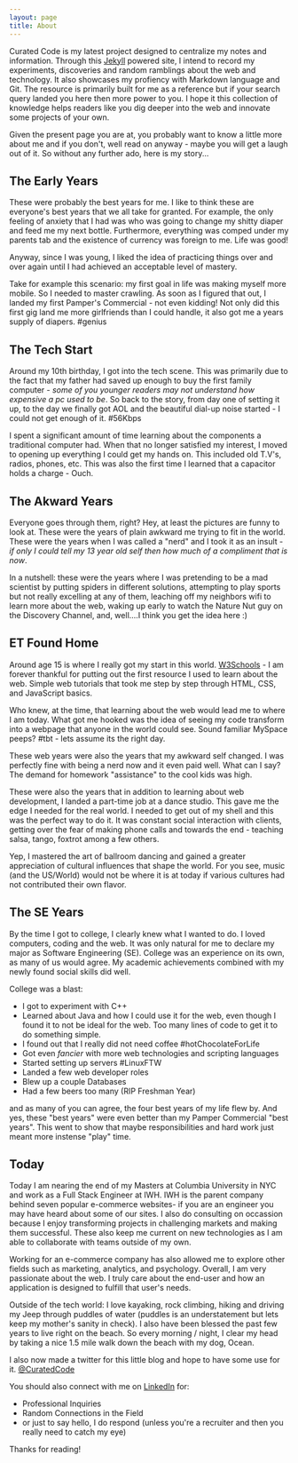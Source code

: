```yaml
---
layout: page
title: About
---
```


Curated Code is my latest project designed to centralize my notes and information. Through this [Jekyll](https://jekyllrb.com/) powered site, I intend to record my experiments, discoveries and random ramblings about the web and technology. It also showcases my profiency with Markdown language and Git. The resource is primarily built for me as a reference but if your search query landed you here then more power to you. I hope it this collection of knowledge helps readers like you dig deeper into the web and innovate some projects of your own.

Given the present page you are at, you probably want to know a little more about me and if you don't, well read on anyway - maybe you will get a laugh out of it. So without any further ado, here is my story...


## The Early Years

These were probably the best years for me. I like to think these are everyone's best years that we all take for granted. For example, the only feeling of anxiety that I had was who was going to change my shitty diaper and feed me my next bottle. Furthermore, everything was comped under my parents tab and the existence of currency was foreign to me. Life was good!

Anyway, since I was young, I liked the idea of practicing things over and over again until I had achieved an acceptable level of mastery. 

Take for example this scenario: my first goal in life was making myself more mobile. So I needed to master crawling. As soon as I figured that out, I landed my first Pamper's Commercial - not even kidding! Not only did this first gig land me more girlfriends than I could handle, it also got me a years supply of diapers. #genius


## The Tech Start

Around my 10th birthday, I got into the tech scene. This was primarily due to the fact that my father had saved up enough to buy the first family computer - *some of you younger readers may not understand how expensive a pc used to be*. So back to the story, from day one of setting it up, to the day we finally got AOL and the beautiful dial-up noise started - I could not get enough of it. #56Kbps

I spent a significant amount of time learning about the components a traditional computer had. When that no longer satisfied my interest, I moved to opening up everything I could get my hands on. This included old T.V's, radios, phones, etc. This was also the first time I learned that a capacitor holds a charge - Ouch. 


## The Akward Years

Everyone goes through them, right? Hey, at least the pictures are funny to look at. These were the years of plain awkward me trying to fit in the world. These were the years when I was called a "nerd" and I took it as an insult - *if only I could tell my 13 year old self then how much of a compliment that is now*.

In a nutshell: these were the years where I was pretending to be a mad scientist by putting spiders in different solutions, attempting to play sports but not really excelling at any of them, leaching off my neighbors wifi to learn more about the web, waking up early to watch the Nature Nut guy on the Discovery Channel, and, well....I think you get the idea here :)

## ET Found Home

Around age 15 is where I really got my start in this world. [W3Schools](http://www.w3schools.com/) - I am forever thankful for putting out the first resource I used to learn about the web. Simple web tutorials that took me step by step through HTML, CSS, and JavaScript basics.

Who knew, at the time, that learning about the web would lead me to where I am today. What got me hooked was the idea of seeing my code transform into a webpage that anyone in the world could see.  Sound familiar MySpace peeps? #tbt - lets assume its the right day.

These web years were also the years that my awkward self changed. I was perfectly fine with being a nerd now and it even paid well. What can I say? The demand for homework "assistance" to the cool kids was high.

These were also the years that in addition to learning about web development, I landed a part-time job at a dance studio. This gave me the edge I needed for the real world. I needed to get out of my shell and this was the perfect way to do it. It was constant social interaction with clients, getting over the fear of making phone calls and towards the end - teaching salsa, tango, foxtrot among a few others.

Yep, I mastered the art of ballroom dancing and gained a greater appreciation of cultural influences that shape the world. For you see, music (and the US/World) would not be where it is at today if various cultures had not contributed their own flavor. 


## The SE Years

By the time I got to college, I clearly knew what I wanted to do. I loved computers, coding and the web. It was only natural for me to declare my major as Software Engineering (SE). College was an experience on its own, as many of us would agree. My academic achievements combined with my newly found social skills did well.

College was a blast:

- I got to experiment with C++
- Learned about Java and how I could use it for the web, even though I found it to not be ideal for the web. Too many lines of code to get it to do something simple.
- I found out that I really did not need coffee #hotChocolateForLife
- Got even *fancier* with more web technologies and scripting languages
- Started setting up servers #LinuxFTW
- Landed a few web developer roles
- Blew up a couple Databases
- Had a few beers too many (RIP Freshman Year)

and as many of you can agree, the four best years of my life flew by. And yes, these "best years" were even better than my Pamper Commercial "best years". This went to show that maybe responsibilities and hard work just meant more instense "play" time.

## Today

Today I am nearing the end of my Masters at Columbia University in NYC and work as a Full Stack Engineer at IWH. IWH is the parent company behind seven popular e-commerce websites- if you are an engineer you may have heard about some of our sites. I also do consulting on occassion because I enjoy transforming projects in challenging markets and making them successful. These also keep me current on new technologies as I am able to collaborate with teams outside of my own.  

Working for an e-commerce company has also allowed me to explore other fields such as marketing, analytics, and psychology.  Overall, I am very passionate about the web. I truly care about the end-user and how an application is designed to fulfill that user's needs.

Outside of the tech world: I love kayaking, rock climbing, hiking and driving my Jeep through puddles of water (puddles is an understatement but lets keep my mother's sanity in check). I also have been blessed the past few years to live right on the beach. So every morning / night, I clear my head by taking a nice 1.5 mile walk down the beach with my dog, Ocean.

I also now made a twitter for this little blog and hope to have some use for it. [@CuratedCode](https://twitter.com/CuratedCode)

You should also connect with me on [LinkedIn](https://www.linkedin.com/pub/david-aviles/89/19a/796) for:

- Professional Inquiries
- Random Connections in the Field
- or just to say hello, I do respond (unless you're a recruiter and then you really need to catch my eye) 


Thanks for reading!
